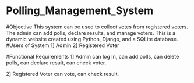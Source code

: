 # Polling_Management_System
#Objective
This system can be used to collect votes from registered voters. The admin can add polls, declare results, and manage voters.
This is a dynamic website created using Python, Django, and a SQLite database.
 #Users of System
 1] Admin
 2] Registered Voter

 #Functional Requirements 
 1] Admin 
 can log In,
 can add polls,
 can delete polls,
 can declare result,
 can check voter.

 2] Registered Voter
 can vote,
 can check result.
